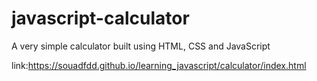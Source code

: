<h1>javascript-calculator</h1>
 <p>A  very simple calculator built using HTML, CSS and JavaScript<p>

 link:<a target="_blank" >https://souadfdd.github.io/learning_javascript/calculator/index.html</a>


